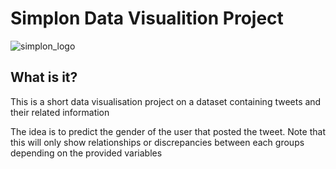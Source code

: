 # Simplon Data Visualition Project

![simplon_logo](https://simplon.co/wp-content/uploads/2017/11/Simplon-logo-simplon.co_.png)

## What is it?
This is a short data visualisation project on a dataset containing tweets and their related information


The idea is to predict the gender of the user that posted the tweet. 
Note that this will only show relationships or discrepancies between each groups depending on the provided variables
